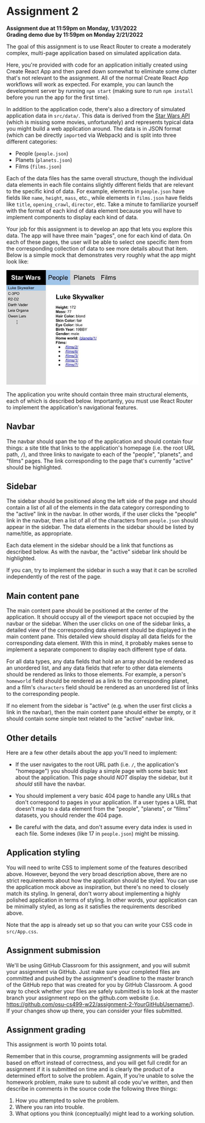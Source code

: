 # Assignment 2

**Assignment due at 11:59pm on Monday, 1/31/2022**<br>
**Grading demo due by 11:59pm on Monday 2/21/2022**

The goal of this assignment is to use React Router to create a moderately complex, multi-page application based on simulated application data.

Here, you're provided with code for an application initially created using Create React App and then pared down somewhat to eliminate some clutter that's not relevant to the assignment.  All of the normal Create React App workflows will work as expected.  For example, you can launch the development server by running `npm start` (making sure to run `npm install` before you run the app for the first time).

In addition to the application code, there's also a directory of simulated application data in `src/data/`.  This data is derived from the [Star Wars API](https://swapi.dev/) (which is missing some movies, unfortunately) and represents typical data you might build a web application around.  The data is in JSON format (which can be directly `import`ed via Webpack) and is split into three different categories:
  * People (`people.json`)
  * Planets (`planets.json`)
  * Films (`films.json`)

Each of the data files has the same overall structure, though the individual data elements in each file contains slightly different fields that are relevant to the specific kind of data.  For example, elements in `people.json` have fields like `name`, `height`, `mass`, etc., while elements in `films.json` have fields like `title`, `opening_crawl`, `director`, etc.  Take a minute to familiarize yourself with the format of each kind of data element because you will have to implement components to display each kind of data.

Your job for this assignment is to develop an app that lets you explore this data.  The app will have three main "pages", one for each kind of data.  On each of these pages, the user will be able to select one specific item from the corresponding collection of data to see more details about that item.  Below is a simple mock that demonstrates very roughly what the app might look like:

![Application mock](app-mock.jpg)

The application you write should contain three main structural elements, each of which is described below.  Importantly, you must use React Router to implement the application's navigational features.

## Navbar

The navbar should span the top of the application and should contain four things: a site title that links to the application's homepage (i.e. the root URL path, `/`), and three links to navigate to each of the "people", "planets", and "films" pages.  The link corresponding to the page that's currently "active" should be highlighted.

## Sidebar

The sidebar should be positioned along the left side of the page and should contain a list of all of the elements in the data category corresponding to the "active" link in the navbar.  In other words, if the user clicks the "people" link in the navbar, then a list of all of the characters from `people.json` should appear in the sidebar.  The data elements in the sidebar should be listed by name/title, as appropriate.

Each data element in the sidebar should be a link that functions as described below.  As with the navbar, the "active" sidebar link should be highlighted.

If you can, try to implement the sidebar in such a way that it can be scrolled independently of the rest of the page.

## Main content pane

The main content pane should be positioned at the center of the application.  It should occupy all of the viewport space not occupied by the navbar or the sidebar.  When the user clicks on one of the sidebar links, a detailed view of the corresponding data element should be displayed in the main content pane.  This detailed view should display all data fields for the corresponding data element.  With this in mind, it probably makes sense to implement a separate component to display each different type of data.

For all data types, any data fields that hold an array should be rendered as an unordered list, and any data fields that refer to other data elements should be rendered as links to those elements.  For example, a person's `homeworld` field should be rendered as a link to the corresponding planet, and a film's `characters` field should be rendered as an unordered list of links to the corresponding people.

If no element from the sidebar is "active" (e.g. when the user first clicks a link in the navbar), then the main content pane should either be empty, or it should contain some simple text related to the "active" navbar link.

## Other details

Here are a few other details about the app you'll need to implement:

  * If the user navigates to the root URL path (i.e. `/`, the application's "homepage") you should display a simple page with some basic text about the application.  This page should *NOT* display the sidebar, but it *should* still have the navbar.

  * You should implement a very basic 404 page to handle any URLs that don't correspond to pages in your application.  If a user types a URL that doesn't map to a data element from the "people", "planets", or "films" datasets, you should render the 404 page.

  * Be careful with the data, and don't assume every data index is used in each file.  Some indexes (like 17 in `people.json`) might be missing.

## Application styling

You will need to write CSS to implement some of the features described above.  However, beyond the very broad description above, there are no strict requirements about how the application should be styled.  You can use the application mock above as inspiration, but there's no need to closely match its styling.  In general, don't worry about implementing a highly polished application in terms of styling.  In other words, your application can be minimally styled, as long as it satisfies the requirements described above.

Note that the app is already set up so that you can write your CSS code in `src/App.css`.

## Assignment submission

We'll be using GitHub Classroom for this assignment, and you will submit your assignment via GitHub.  Just make sure your completed files are committed and pushed by the assignment's deadline to the master branch of the GitHub repo that was created for you by GitHub Classroom.  A good way to check whether your files are safely submitted is to look at the master branch your assignment repo on the github.com website (i.e. https://github.com/osu-cs499-w22/assignment-2-YourGitHubUsername/). If your changes show up there, you can consider your files submitted.

## Assignment grading

This assignment is worth 10 points total.

Remember that in this course, programming assignments will be graded based on effort instead of correctness, and you will get full credit for an assignment if it is submitted on time and is clearly the product of a determined effort to solve the problem.  Again, If you’re unable to solve the homework problem, make sure to submit all code you’ve written, and then describe in comments in the source code the following three things:
  1. How you attempted to solve the problem.
  2. Where you ran into trouble.
  3. What options you think (conceptually) might lead to a working solution.
